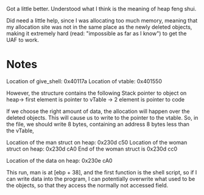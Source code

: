 Got a little better. Understood what I think is the meaning of heap feng shui.

Did need a little help, since I was allocating too much memory, meaning that my allocation site was not in the same place as the newly deleted objects, making it extremely hard (read: "impossible as far as I know") to get the UAF to work.

# Notes

Location of give_shell: 0x40117a
Location of vtable:     0x401550

However, the structure contains the following
Stack pointer to object on heap-> first element is pointer to vTable -> 2 element is pointer to code

If we choose the right amount of data, the allocation will happen over the deleted objects. This will cause us to write to the pointer to the vtable.
So, in the file, we should write 8 bytes, containing an address 8 bytes less than the vTable, 


Location of the man struct on heap:   0x230d c50
Location of the woman struct on heap: 0x230d cA0
End of the woman struct is            0x230d cc0

Location of the data on heap:         0x230e  cA0


This run, man is at [ebp + 38], and the first function is the shell script, so if I can write data into the program,
I can potentially overwrite what used to be the objects, so that they access the normally not accessed field.
